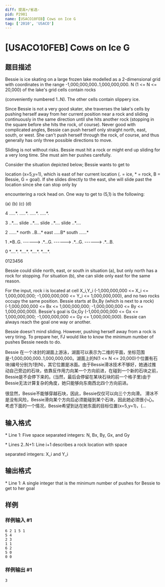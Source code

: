 ```yaml
---
diff: 提高+/省选-
pid: P2981
name: [USACO10FEB] Cows on Ice G
tag: ['2010', 'USACO']
---
```

# [USACO10FEB] Cows on Ice G
## 题目描述

Bessie is ice skating on a large frozen lake modelled as a 2-dimensional grid with coordinates in the range -1,000,000,000..1,000,000,000. N (1 <= N <= 20,000) of the lake's grid cells contain rocks

(conveniently numbered 1..N). The other cells contain slippery ice.

Since Bessie is not a very good skater, she traverses the lake's cells by pushing herself away from her current position near a rock and sliding continuously in the same direction until she hits another rock (stopping in the square before she hits the rock, of course). Never good with complicated angles, Bessie can push herself only straight north, east, south, or west. She can't push herself through the rock, of course, and thus generally has only three possible directions to move.

Sliding is not without risks. Bessie must hit a rock or might end up sliding for a very long time. She must aim her pushes carefully.

Consider the situation depicted below; Bessie wants to get to

location (x=5,y=1), which is east of her current location (. = ice, \* = rock, B = Bessie, G = goal). If she slides directly to the east, she will slide past the location since she can stop only by

encountering a rock head on. One way to get to (5,1) is the following:

(a)              (b)             (c)              (d) 

4 .....\*.         .....\*.         .....\*.          .....\*.

3 ..\*....  slide  ..\*....  slide  ..\*....   slide  ..\*....

2 ......\*  north  ..B...\*  east   .....B\*   south  ......\*

1 .\*B..G. ------> .\*...G. ------> .\*...G.  ------> .\*...B.

0 \*....\*.         \*....\*.         \*....\*.          \*....\*.

0123456

Bessie could slide north, east, or south in situation (a), but only north has a rock for stopping. For situation (b), she can slide only east for the same reason.

For the input, rock i is located at cell X\_i,Y\_i (-1,000,000,000 <= X\_i <= 1,000,000,000; -1,000,000,000 <= Y\_i <= 1,000,000,000), and no two rocks occupy the same position. Bessie starts at Bx,By (which is next to a rock) (-1,000,000,000 <= Bx <= 1,000,000,000; -1,000,000,000 <= By <= 1,000,000,000). Bessie's goal is Gx,Gy (-1,000,000,000 <= Gx <= 1,000,000,000; -1,000,000,000 <= Gy <= 1,000,000,000). Bessie can always reach the goal one way or another.

Bessie doesn't mind sliding. However, pushing herself away from a rock is very tiring. To prepare her, FJ would like to know the minimum number of pushes Bessie needs to do.

Bessie 在一个冰封的湖面上游泳，湖面可以表示为二维的平面，坐标范围是-1,000,000,000..1,000,000,000。湖面上的N(1 <= N <= 20,000)个位置有石块(编号分别为1到N)，其它位置是冰面。由于Bessie滑冰技术不够好，她通过推动自己旁边的石块，依靠反作用力向某一个方向前进，在碰到一个新的石块之前，Bessie是不会停下来的。(当然，最后会停留在某块石块的前一个格子里)由于Bessie无法计算复杂的角度，她只能够向东南西北四个方向前进。

很显然，Bessie不能够穿越石块，因此，Bessie仅仅可以向三个方向滑。 滑冰不是没有风险，Bessie滑向某个方向后必须能碰到某个石块，因此她必须很小心。考虑下面的一个情况，Bessie希望到达在她东面的目标位置(x=5,y=1)，(…

## 输入格式

\* Line 1: Five space separated integers: N, Bx, By, Gx, and Gy

\* Lines 2..N+1: Line i+1 describes a rock location with space

separated integers: X\_i and Y\_i

## 输出格式

\* Line 1: A single integer that is the minimum number of pushes for Bessie to get to her goal

## 样例

### 样例输入 #1
```
6 2 1 5 1 
5 4 
2 3 
1 1 
6 2 
5 0 
0 0 

```
### 样例输出 #1
```
3 

```
